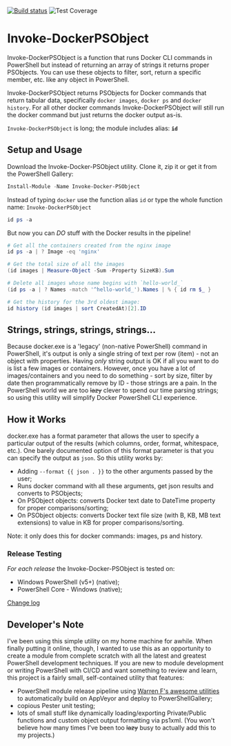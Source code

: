 
[![Build status](https://ci.appveyor.com/api/projects/status/1m6rgmj4h3p8m20q/branch/master?svg=true)](https://ci.appveyor.com/project/DTW-DanWard/invoke-docker-psobject/branch/master)  ![Test Coverage](https://img.shields.io/badge/coverage-90%25-brightgreen.svg?maxAge=60)

# Invoke-DockerPSObject
Invoke-DockerPSObject is a function that runs Docker CLI commands in PowerShell but instead of returning an array of strings it returns proper PSObjects.  You can use these objects to filter, sort, return a specific member, etc. like any object in PowerShell.

Invoke-DockerPSObject returns PSObjects for Docker commands that return tabular data, specifically `docker images`, `docker ps` and `docker history`. For all other docker commands Invoke-DockerPSObject will still run the docker command but just returns the docker output as-is.

`Invoke-DockerPSObject` is long; the module includes alias: **`id`**


## Setup and Usage
Download the Invoke-Docker-PSObject utility. Clone it, zip it or get it from the PowerShell Gallery:
```PowerShell
Install-Module -Name Invoke-Docker-PSObject
```
Instead of typing `docker` use the function alias `id` or type the whole function name: `Invoke-DockerPSObject`
```PowerShell
id ps -a
```
But now you can *DO* stuff with the Docker results in the pipeline!
```PowerShell
# Get all the containers created from the nginx image
id ps -a | ? Image -eq 'nginx'

# Get the total size of all the images
(id images | Measure-Object -Sum -Property SizeKB).Sum

# Delete all images whose name begins with `hello-world_`
(id ps -a | ? Names -match '^hello-world_').Names | % { id rm $_ }

# Get the history for the 3rd oldest image:
id history (id images | sort CreatedAt)[2].ID
```


## Strings, strings, strings, strings...
Because docker.exe is a 'legacy' (non-native PowerShell) command in PowerShell, it's output is only a single string of text per row (item) - not an object with properties.  Having _only_ string output is OK if all you want to do is list a few images or containers.  However, once you have a lot of images/containers and you need to do something - sort by size, filter by date then programmatically remove by ID - those strings are a pain.  In the PowerShell world we are too ~~lazy~~ clever to spend our time parsing strings; so using this utility will simplify Docker PowerShell CLI experience.



## How it Works
docker.exe has a format parameter that allows the user to specify a particular output of the results (which columns, order, format, whitespace, etc.). One barely documented option of this format parameter is that you can specify the output as `json`.  So this utility works by:
* Adding `--format {{ json . }}` to the other arguments passed by the user;
* Runs docker command with all these arguments, get json results and converts to PSObjects;
* On PSObject objects: converts Docker text date to DateTime property for proper comparisons/sorting;
* On PSObject objects: converts Docker text file size (with B, KB, MB text extensions) to value in KB for proper comparisons/sorting.

Note: it only does this for docker commands: images, ps and history.


### Release Testing
*For each release* the Invoke-Docker-PSObject is tested on:
* Windows PowerShell (v5+) (native);
* PowerShell Core - Windows (native);

[Change log](ChangeLog.md)

## Developer's Note
I've been using this simple utility on my home machine for awhile.  When finally putting it online, though, I wanted to use this as an opportunity to create a module from complete scratch with all the latest and greatest PowerShell development techniques.  If you are new to module development or writing PowerShell with CI/CD and want something to review and learn, this project is a fairly small, self-contained utility that features:
* PowerShell module release pipeline using [Warren F's awesome utilities](http://ramblingcookiemonster.github.io/PSDeploy-Inception/) to automatically build on AppVeyor and deploy to PowerShellGallery;
* copious Pester unit testing;
* lots of small stuff like dynamically loading/exporting Private/Public functions and custom object output formatting via ps1xml.  (You won't believe how many times I've been too ~~lazy~~ busy to actually add this to my projects.)
